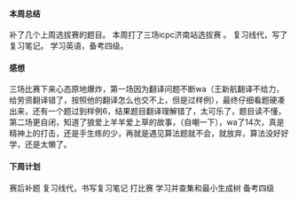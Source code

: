#### 本周总结
 补了几个上周选拔赛的题目。
 本周打了三场icpc济南站选拔赛 。
  复习线代，写了复习笔记。
  学习英语，备考四级。
#### 感想
  三场比赛下来心态原地爆炸，第一场因为翻译问题不断wa（王新航翻译不给力，给劳资翻译错了，按照他的翻译怎么也交不上，但是过样例），最终仔细看题硬凑出来，还有一个题过到样例6，结果题目翻译理解错了，太可乐了，题目读不懂，第二场更自闭，知道了狼爱上羊羊爱上草的故事，（自嘲一下），wa了14次，真是精神上的打击，还是手生练的少，再就是遇见算法题就不会，就放弃，算法没好好学，还是太懒了。
#### 下周计划
  赛后补题
  复习线代，书写复习笔记
  打比赛
  学习并查集和最小生成树
备考四级